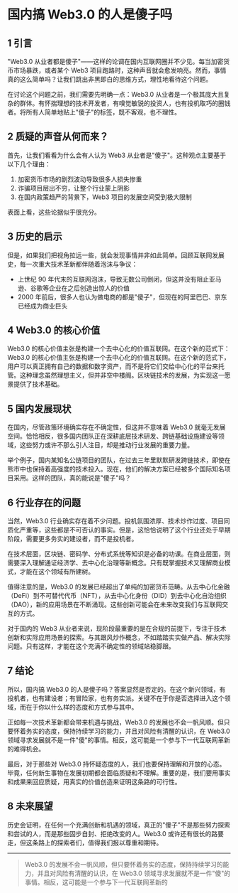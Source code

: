 # 国内搞 Web3.0 的人是傻子吗

## 1 引言

"Web3.0 从业者都是傻子"——这样的论调在国内互联网圈并不少见。每当加密货币市场暴跌，或者某个 Web3 项目跑路时，这种声音就会愈发响亮。然而，事情真的这么简单吗？让我们跳出非黑即白的思维方式，理性地看待这个问题。

在讨论这个问题之前，我们需要先明确一点：Web3.0 从业者是一个极其庞大且复杂的群体。有怀揣理想的技术开发者，有嗅觉敏锐的投资人，也有投机取巧的圈钱者。将所有人简单地贴上"傻子"的标签，既不客观，也不理性。

## 2 质疑的声音从何而来？

首先，让我们看看为什么会有人认为 Web3 从业者是"傻子"。这种观点主要基于以下几个理由：

1.  加密货币市场的剧烈波动导致很多人损失惨重
2.  诈骗项目层出不穷，让整个行业蒙上阴影
3.  在国内政策趋严的背景下，Web3 项目的发展空间受到极大限制

表面上看，这些论据似乎很充分。

## 3 历史的启示

但是，如果我们把视角拉远一些，就会发现事情并非如此简单。回顾互联网发展史，每一次重大技术革新都伴随着泡沫与争议：

-   上世纪 90 年代末的互联网泡沫，导致无数公司倒闭，但这并没有阻止亚马逊、谷歌等企业在之后创造出惊人的价值
-   2000 年前后，很多人也认为做电商的都是"傻子"，但现在的阿里巴巴、京东已经成为商业巨头

## 4 Web3.0 的核心价值

Web3.0 的核心价值主张是构建一个去中心化的价值互联网。在这个新的范式下：Web3.0 的核心价值主张是构建一个去中心化的价值互联网。在这个新的范式下，用户可以真正拥有自己的数据和数字资产，而不是将它们交给中心化的平台来托管。这种理念虽然理想主义，但并非空中楼阁。区块链技术的发展，为实现这一愿景提供了技术基础。

## 5 国内发展现状

在国内，尽管政策环境确实存在不确定性，但这并不意味着 Web3.0 就毫无发展空间。恰恰相反，很多国内团队正在深耕底层技术研发、跨链基础设施建设等领域，这些努力或许不那么引人注目，却是推动行业发展的重要力量。

举个例子，国内某知名公链项目的团队，在过去三年里默默研发跨链技术，即使在熊市中也保持着高强度的技术投入。现在，他们的解决方案已经被多个国际知名项目采用。这样的团队，真的能说是"傻子"吗？

## 6 行业存在的问题

当然，Web3.0 行业确实存在着不少问题。投机氛围浓厚、技术炒作过度、项目同质化严重等，这些都是不可否认的事实。但是，这恰恰说明了这个行业还处于早期阶段，需要更多务实的建设者，而不是投机者。

在技术层面，区块链、密码学、分布式系统等知识是必备的功课。在商业层面，则需要深入理解通证经济学、去中心化治理等新概念。只有既掌握技术又理解商业模式，才能在这个领域有所建树。

值得注意的是，Web3.0 的发展已经超出了单纯的加密货币范畴。从去中心化金融（DeFi）到不可替代代币（NFT），从去中心化身份（DID）到去中心化自治组织（DAO），新的应用场景在不断涌现。这些创新可能会在未来改变我们与互联网交互的方式。

对于国内的 Web3 从业者来说，现阶段最重要的是在合规的前提下，专注于技术创新和实际应用场景的探索。与其跟风炒作概念，不如踏踏实实做产品、解决实际问题。只有这样，才能在这个充满不确定性的领域站稳脚跟。

## 7 结论

所以，国内搞 Web3.0 的人是傻子吗？答案显然是否定的。在这个新兴领域，有投机者，也有建设者；有冒险家，也有务实派。关键不在于你是否选择进入这个领域，而在于你以什么样的态度和方式参与其中。

正如每一次技术革新都会带来机遇与挑战，Web3.0 的发展也不会一帆风顺。但只要怀着务实的态度，保持持续学习的能力，并且对风险有清醒的认识，在 Web3.0 领域寻求发展就不是一件"傻"的事情。相反，这可能是一个参与下一代互联网革新的难得机会。

最后，对于那些对 Web3.0 持怀疑态度的人，我们也要保持理解和开放的心态。毕竟，任何新生事物在发展初期都会面临质疑和不理解。重要的是，我们要用事实和成果来回应质疑，用真实的价值创造来证明这条路的可行性。

## 8 未来展望

历史会证明，在任何一个充满创新和机遇的领域，真正的"傻子"不是那些努力探索和尝试的人，而是那些固步自封、拒绝改变的人。Web3.0 或许还有很长的路要走，但这条路上的探索者们，值得我们报以尊重和期待。

---

> Web3.0 的发展不会一帆风顺，但只要怀着务实的态度，保持持续学习的能力，并且对风险有清醒的认识，在 Web3.0 领域寻求发展就不是一件"傻"的事情。相反，这可能是一个参与下一代互联网革新的
